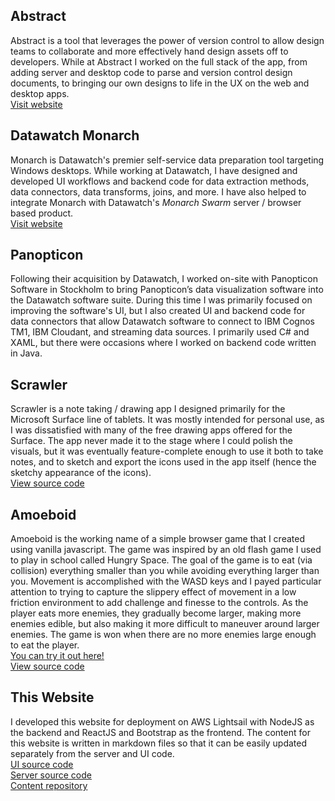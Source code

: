 ## Abstract

Abstract is a tool that leverages the
power of version control to allow design teams to collaborate and more
effectively hand design assets off to developers. While at Abstract I
worked on the full stack of the app, from adding server and desktop
code to parse and version control design documents, to bringing our
own designs to life in the UX on the web and desktop apps.  
[Visit website](https://www.abstract.com)

## Datawatch Monarch

Monarch is Datawatch's premier self-service data preparation tool
targeting Windows desktops. While working at Datawatch, I have
designed and developed UI workflows and backend code for data
extraction methods, data connectors, data transforms, joins, and
more. I have also helped to integrate Monarch with Datawatch's _Monarch Swarm_
server / browser based product.  
[Visit website](https://www.datawatch.com/our-platform/monarch/)

## Panopticon

Following their acquisition by Datawatch, I worked on-site with
Panopticon Software in Stockholm to bring Panopticon’s data
visualization software into the Datawatch software suite. During
this time I was primarily focused on improving the software's UI,
but I also created UI and backend code for data connectors that
allow Datawatch software to connect to IBM Cognos TM1, IBM Cloudant,
and streaming data sources. I primarily used C# and XAML, but there
were occasions where I worked on backend code written in Java.

## Scrawler

Scrawler is a note taking / drawing app I designed primarily for the
Microsoft Surface line of tablets. It was mostly intended for
personal use, as I was dissatisfied with many of the free drawing
apps offered for the Surface. The app never made it to the stage
where I could polish the visuals, but it was eventually
feature-complete enough to use it both to take notes, and to sketch
and export the icons used in the app itself (hence the sketchy
appearance of the icons).  
[View source code](https://github.com/jleldridge/Scrawler)

## Amoeboid

Amoeboid is the working name of a simple browser game that I created
using vanilla javascript. The game was inspired by an old flash game
I used to play in school called Hungry Space. The goal of the game
is to eat (via collision) everything smaller than you while avoiding
everything larger than you. Movement is accomplished with the WASD
keys and I payed particular attention to trying to capture the
slippery effect of movement in a low friction environment to add
challenge and finesse to the controls. As the player eats more
enemies, they gradually become larger, making more enemies edible,
but also making it more difficult to maneuver around larger enemies.
The game is won when there are no more enemies large enough to eat
the player.  
[You can try it out here!](https://jleldridge.github.io/Amoeboid/)  
[View source code](https://github.com/jleldridge/Amoeboid)

## This Website

I developed this website for deployment on AWS Lightsail with NodeJS as the backend
and ReactJS and Bootstrap as the frontend. The content for this website is written in
markdown files so that it can be easily updated separately from the server and UI code.  
[UI source code](https://github.com/jleldridge/personal-website-ui)  
[Server source code](https://github.com/jleldridge/personal-website-api)  
[Content repository](https://github.com/jleldridge/personal-website-content)
